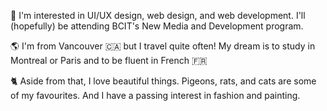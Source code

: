 👋 I'm interested in UI/UX design, web design, and web development. I'll (hopefully) be attending BCIT's New Media and Development program. 

🌎 I'm from Vancouver 🇨🇦 but I travel quite often! My dream is to study in Montreal or Paris and to be fluent in French 🇫🇷

🐈 Aside from that, I love beautiful things. Pigeons, rats, and cats are some of my favourites. And I have a passing interest in fashion and painting. 
